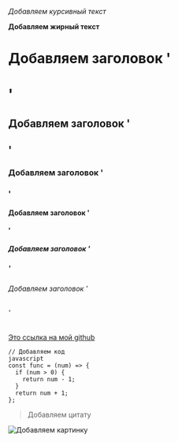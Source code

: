 *Добавляем курсивный текст*

**Добавляем жирный текст**

# Добавляем заголовок '<h1>'
## Добавляем заголовок '<h2>'
### Добавляем заголовок '<h3>'
#### Добавляем заголовок '<h4>'
##### Добавляем заголовок '<h5>'
###### Добавляем заголовок '<h6>'

[Это ссылка на мой github](https://github.com/molschan)

```
// Добавляем код
javascript
const func = (num) => {
  if (num > 0) {
    return num - 1;
  }
  return num + 1;
};
```

> Добавляем цитату

![Добавляем картинку](https://guidepc.ru/wp-content/uploads/2019/12/wsi-imageoptim-xjWoHHT4fBIooELdrcLO.jpg)